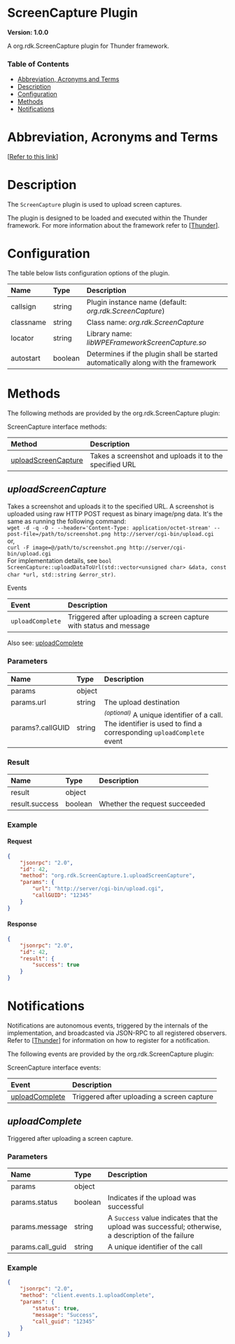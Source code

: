 <!-- Generated automatically, DO NOT EDIT! -->
<a name="ScreenCapture_Plugin"></a>
# ScreenCapture Plugin

**Version: 1.0.0**

A org.rdk.ScreenCapture plugin for Thunder framework.

### Table of Contents

- [Abbreviation, Acronyms and Terms](#Abbreviation,_Acronyms_and_Terms)
- [Description](#Description)
- [Configuration](#Configuration)
- [Methods](#Methods)
- [Notifications](#Notifications)

<a name="Abbreviation,_Acronyms_and_Terms"></a>
# Abbreviation, Acronyms and Terms

[[Refer to this link](userguide/scope.md)]

<a name="Description"></a>
# Description

The `ScreenCapture` plugin is used to upload screen captures.

The plugin is designed to be loaded and executed within the Thunder framework. For more information about the framework refer to [[Thunder](#Thunder)].

<a name="Configuration"></a>
# Configuration

The table below lists configuration options of the plugin.

| Name | Type | Description |
| :-------- | :-------- | :-------- |
| callsign | string | Plugin instance name (default: *org.rdk.ScreenCapture*) |
| classname | string | Class name: *org.rdk.ScreenCapture* |
| locator | string | Library name: *libWPEFrameworkScreenCapture.so* |
| autostart | boolean | Determines if the plugin shall be started automatically along with the framework |

<a name="Methods"></a>
# Methods

The following methods are provided by the org.rdk.ScreenCapture plugin:

ScreenCapture interface methods:

| Method | Description |
| :-------- | :-------- |
| [uploadScreenCapture](#uploadScreenCapture) | Takes a screenshot and uploads it to the specified URL |


<a name="uploadScreenCapture"></a>
## *uploadScreenCapture*

Takes a screenshot and uploads it to the specified URL. A screenshot is uploaded using raw HTTP POST request as binary image/png data. It's the same as running the following command:  
`wget -d -q -O - --header='Content-Type: application/octet-stream' --post-file=/path/to/screenshot.png http://server/cgi-bin/upload.cgi`  
or,  
`curl -F image=@/path/to/screenshot.png http://server/cgi-bin/upload.cgi`  
For implementation details, see `bool ScreenCapture::uploadDataToUrl(std::vector<unsigned char> &data, const char *url, std::string &error_str)`.
 
Events
 
| Event | Description | 
| :-------- | :-------- | 
| `uploadComplete` | Triggered after uploading a screen capture with status and message |.

Also see: [uploadComplete](#uploadComplete)

### Parameters

| Name | Type | Description |
| :-------- | :-------- | :-------- |
| params | object |  |
| params.url | string | The upload destination |
| params?.callGUID | string | <sup>*(optional)*</sup> A unique identifier of a call. The identifier is used to find a corresponding `uploadComplete` event |

### Result

| Name | Type | Description |
| :-------- | :-------- | :-------- |
| result | object |  |
| result.success | boolean | Whether the request succeeded |

### Example

#### Request

```json
{
    "jsonrpc": "2.0",
    "id": 42,
    "method": "org.rdk.ScreenCapture.1.uploadScreenCapture",
    "params": {
        "url": "http://server/cgi-bin/upload.cgi",
        "callGUID": "12345"
    }
}
```

#### Response

```json
{
    "jsonrpc": "2.0",
    "id": 42,
    "result": {
        "success": true
    }
}
```

<a name="Notifications"></a>
# Notifications

Notifications are autonomous events, triggered by the internals of the implementation, and broadcasted via JSON-RPC to all registered observers. Refer to [[Thunder](#Thunder)] for information on how to register for a notification.

The following events are provided by the org.rdk.ScreenCapture plugin:

ScreenCapture interface events:

| Event | Description |
| :-------- | :-------- |
| [uploadComplete](#uploadComplete) | Triggered after uploading a screen capture |


<a name="uploadComplete"></a>
## *uploadComplete*

Triggered after uploading a screen capture.

### Parameters

| Name | Type | Description |
| :-------- | :-------- | :-------- |
| params | object |  |
| params.status | boolean | Indicates if the upload was successful |
| params.message | string | A `Success` value indicates that the upload was successful; otherwise, a description of the failure |
| params.call_guid | string | A unique identifier of the call |

### Example

```json
{
    "jsonrpc": "2.0",
    "method": "client.events.1.uploadComplete",
    "params": {
        "status": true,
        "message": "Success",
        "call_guid": "12345"
    }
}
```

